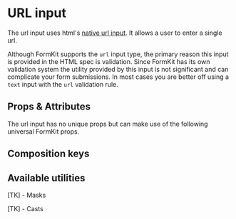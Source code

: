 # URL input

The url input uses html's [native url input](https://developer.mozilla.org/en-US/docs/Web/HTML/Element/input/url). It allows a user to enter a single url.

<example
name="URL input"
file="/_content/examples/url/url"
langs="vue"></example>

<callout type="tip" label="Consider using text input">
Although FormKit supports the <code>url</code> input type, the primary reason this input is provided in the HTML spec is validation. Since FormKit has its own validation system the utility provided by this input is not significant and can complicate your form submissions. In most cases you are better off using a <code>text</code> input with the <code>url</code> validation rule.
</callout>

## Props & Attributes

The url input has no unique props but can make use of the following universal
FormKit props.

<reference-table input="url" :attrs="['minlength', 'maxlength', 'placeholder']">
</reference-table>

## Composition keys

<reference-table type="compositionKeys" primary="composition-key">
</reference-table>

## Available utilities

[TK] - Masks

[TK] - Casts
